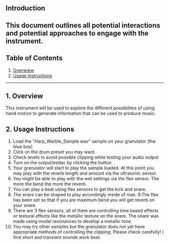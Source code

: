 
## Introduction

This document outlines all potential interactions and potential approaches to engage with the instrument.
---

## Table of Contents

1. [Overwiew](#overview)
2. [Usage Instructions](#2-usage-instructions)



---

## 1. Overview

This instrument will be used to explore the different possibilites of using hand motion to generate information that can be used to produce music. 

## 2. Usage Instructions

1. Load the "Harp_Warble_Sample.wav" sample on your granulator (the blue box)
2. Click on the drum preset you may want. 
3. Check levels to avoid possible clipping while testing your audio output
4. Turn on the output/ezdac by clicking the button
5. Your granulator will start to play the sample loaded. At this point you may play with the reverb length and amount via the ultrasonic sensor.
6. You might be able to play with the wet settings via the flex sensor. The more the bend the more the reverb. 
7. You can play a beat using flex sensors to get the kick and snare.
8. The snare can be shaped to play accordingly inside of max. 
9.The flex has been set so that if you are maximum bend you will get reverb on your snare. 
10. There are 3 flex sensors, all of them are controlling time based effects or textural effects like the metallic texture on the snare. The snare was made using modal resonances to develop a metallic tone. 
11. You may try other samples but the granulator does not yet have appropriate methods of controlling the clipping. Please check carefully! I find short and transient sounds work best.

